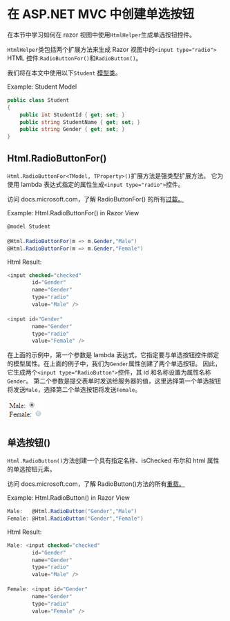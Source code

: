 # 在 ASP.NET MVC 中创建单选按钮



在本节中学习如何在 razor 视图中使用`HtmlHelper`生成单选按钮控件。

`HtmlHelper`类包括两个扩展方法来生成 Razor 视图中的`<input type="radio">` HTML 控件:`RadioButtonFor()`和`RadioButton()`。

我们将在本文中使用以下`Student` [模型类](/mvc/mvc-model)。

Example: Student Model 

```cs
public class Student
{
    public int StudentId { get; set; }
    public string StudentName { get; set; }
    public string Gender { get; set; }
} 
```

## Html.RadioButtonFor()

`Html.RadioButtonFor<TModel, TProperty>()`扩展方法是强类型扩展方法。 它为使用 lambda 表达式指定的属性生成`<input type="radio">`控件。

访问 docs.microsoft.com，了解 RadioButtonFor() 的所有[过载。](https://docs.microsoft.com/en-us/dotnet/api/system.web.mvc.html.inputextensions.radiobuttonfor?view=aspnet-mvc-5.2)

Example: Html.RadioButtonFor() in Razor View 

```cs
@model Student

@Html.RadioButtonFor(m => m.Gender,"Male")
@Html.RadioButtonFor(m => m.Gender,"Female") 
```

Html Result:

```cs
<input checked="checked" 
        id="Gender" 
        name="Gender" 
        type="radio" 
        value="Male" />

<input id="Gender" 
        name="Gender" 
        type="radio" 
        value="Female" />
```

在上面的示例中，第一个参数是 lambda 表达式，它指定要与单选按钮控件绑定的模型属性。在上面的例子中，我们为`Gender`属性创建了两个单选按钮。 因此，它生成两个`<input type="RadioButton">`控件，其 id 和名称设置为属性名称`Gender`。 第二个参数是提交表单时发送给服务器的值，这里选择第一个单选按钮将发送`Male`，选择第二个单选按钮将发送`Female`。

![radio button](img/fcc85a7c5fa945faa0f97057586112e1.png)

## 单选按钮()

`Html.RadioButton()`方法创建一个具有指定名称、isChecked 布尔和 html 属性的单选按钮元素。

访问 docs.microsoft.com，了解 RadioButton()方法的所有[重载。](https://docs.microsoft.com/en-us/dotnet/api/system.web.mvc.html.inputextensions.radiobutton?view=aspnet-mvc-5.2)

Example: Html.RadioButton() in Razor View 

```cs
Male:   @Html.RadioButton("Gender","Male")  
Female: @Html.RadioButton("Gender","Female") 
```

Html Result:

```cs
Male: <input checked="checked" 
        id="Gender" 
        name="Gender" 
        type="radio" 
        value="Male" />

Female: <input id="Gender" 
        name="Gender" 
        type="radio" 
        value="Female" />
```

